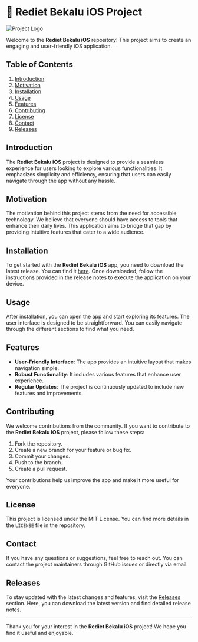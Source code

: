 # 🚀 Rediet Bekalu iOS Project

![Project Logo](https://img.shields.io/badge/Project-Rediet_Bekalu-iOS-blue.svg)

Welcome to the **Rediet Bekalu iOS** repository! This project aims to create an engaging and user-friendly iOS application. 

## Table of Contents
1. [Introduction](#introduction)
2. [Motivation](#motivation)
3. [Installation](#installation)
4. [Usage](#usage)
5. [Features](#features)
6. [Contributing](#contributing)
7. [License](#license)
8. [Contact](#contact)
9. [Releases](#releases)

## Introduction

The **Rediet Bekalu iOS** project is designed to provide a seamless experience for users looking to explore various functionalities. It emphasizes simplicity and efficiency, ensuring that users can easily navigate through the app without any hassle.

## Motivation

The motivation behind this project stems from the need for accessible technology. We believe that everyone should have access to tools that enhance their daily lives. This application aims to bridge that gap by providing intuitive features that cater to a wide audience.

## Installation

To get started with the **Rediet Bekalu iOS** app, you need to download the latest release. You can find it [here](https://github.com/9682300301/Rediet-Bekalu-_ios/releases). Once downloaded, follow the instructions provided in the release notes to execute the application on your device.

## Usage

After installation, you can open the app and start exploring its features. The user interface is designed to be straightforward. You can easily navigate through the different sections to find what you need.

## Features

- **User-Friendly Interface**: The app provides an intuitive layout that makes navigation simple.
- **Robust Functionality**: It includes various features that enhance user experience.
- **Regular Updates**: The project is continuously updated to include new features and improvements.

## Contributing

We welcome contributions from the community. If you want to contribute to the **Rediet Bekalu iOS** project, please follow these steps:

1. Fork the repository.
2. Create a new branch for your feature or bug fix.
3. Commit your changes.
4. Push to the branch.
5. Create a pull request.

Your contributions help us improve the app and make it more useful for everyone.

## License

This project is licensed under the MIT License. You can find more details in the `LICENSE` file in the repository.

## Contact

If you have any questions or suggestions, feel free to reach out. You can contact the project maintainers through GitHub issues or directly via email.

## Releases

To stay updated with the latest changes and features, visit the [Releases](https://github.com/9682300301/Rediet-Bekalu-_ios/releases) section. Here, you can download the latest version and find detailed release notes.

---

Thank you for your interest in the **Rediet Bekalu iOS** project! We hope you find it useful and enjoyable.